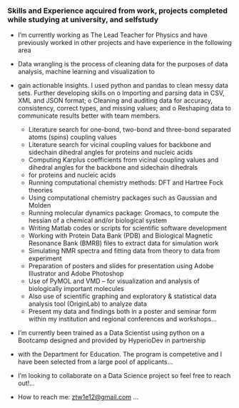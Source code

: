 ### Skills and Experience aqcuired from work, projects completed while studying at university, and selfstudy


* I’m currently working as The Lead Teacher for Physics and have previously worked in other projects and have experience in the following area
* Data wrangling is the process of cleaning data for the purposes of data analysis, machine learning and visualization to 
* gain  actionable insights. I used python and pandas to clean messy data sets. Further developing skills on
        o Importing and parsing data in CSV, XML and JSON format;
        o Cleaning and auditing data for accuracy, consistency, correct types, and missing values; and
        o Reshaping data to communicate results better with team members.
    
  * Literature search for one-bond, two-bond and three-bond separated atoms (spins) coupling values
  * Literature search for vicinal coupling values for backbone and sidechain dihedral angles for proteins and nucleic acids
  * Computing Karplus coefficients from vicinal coupling values and dihedral angles for the backbone and sidechain dihedrals 
  * for proteins and nucleic acids
  * Running computational chemistry methods: DFT and Hartree Fock theories
  * Using computational chemistry packages such as Gaussian and Molden
  * Running molecular dynamics package: Gromacs, to compute the hessian of a chemical and/or biological system
  * Writing Matlab codes or scripts for scientific software development
  * Working with Protein Data Bank (PDB) and Biological Magnetic Resonance Bank (BMRB) files to extract data for simulation work
  * Simulating NMR spectra and fitting data from theory to data from experiment
  * Preparation of posters and slides for presentation using Adobe Illustrator and Adobe Photoshop
  * Use of PyMOL and VMD – for visualization and analysis of biologically important molecules
  * Also use of scientific graphing and exploratory &amp; statistical data analysis tool (OriginLab) to analyze data
  * Present my data and findings both in a poster and seminar form within my institution and regional conferences and workshops...

 * I’m currently been trained as a Data Scientist using python on a Bootcamp designed and provided by HyperioDev in partnership 
 * with the Department for Education. The program is competetive and I have been selected from a large pool of applicants...
 * I’m looking to collaborate on a Data Science project so feel free to reach out!...

 * How to reach me: ztw1e12@gmail.com ...
